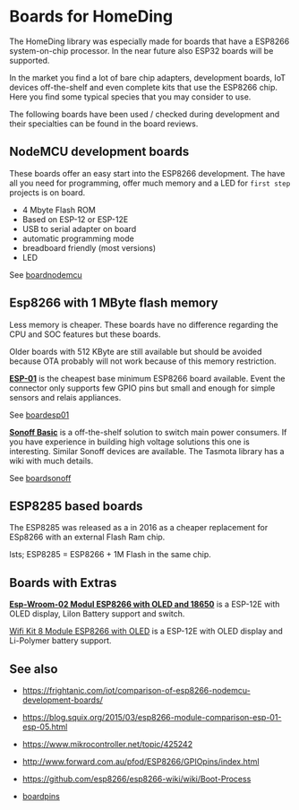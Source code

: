 # Boards for HomeDing

The HomeDing library was especially made for boards that have a ESP8266 system-on-chip processor. In the near future also ESP32 boards will be supported.

In the market you find a lot of bare chip adapters, development boards, IoT devices off-the-shelf and even complete kits that use the ESP8266 chip. Here you find some typical species that you may consider to use.

The following boards have been used / checked during development and their specialties can be found in the board reviews.

## NodeMCU development boards

These boards offer an easy start into the ESP8266 development. The have all you need for programming, offer much memory and a LED for `first step` projects is on board.

* 4 Mbyte Flash ROM
* Based on ESP-12 or ESP-12E
* USB to serial adapter on board
* automatic programming mode
* breadboard friendly (most versions)
* LED
 
See [boardnodemcu](boardnodemcu.md)


## Esp8266 with 1 MByte flash memory
 
Less memory is cheaper. These boards have no difference regarding the CPU and SOC features but these boards.

Older boards with 512 KByte are still available but should be avoided because OTA probably will not work because of this memory restriction.

**[ESP-01](boardesp01)** is the cheapest base minimum ESP8266 board available. Event the connector only supports few GPIO pins but small and enough for simple sensors and relais appliances.

See [boardesp01](boardesp01)

**[Sonoff Basic]()** is a off-the-shelf solution to switch main power consumers. If you have experience in building high voltage solutions this one is interesting. Similar Sonoff devices are available. The Tasmota library has a wiki with much details.

See [boardsonoff](boardsonoff)


## ESP8285 based boards

The ESP8285 was released as a in 2016 as a cheaper replacement for ESp8266 with an external Flash Ram chip.

lsts; ESP8285 = ESP8266 + 1M Flash in the same chip.


## Boards with Extras


**[Esp-Wroom-02 Modul ESP8266 with OLED and 18650](boardwroom2)** is a ESP-12E with OLED display, LiIon Battery support and switch.

[Wifi Kit 8 Module ESP8266 with OLED](boardwifikit8) is a ESP-12E with OLED display and Li-Polymer battery support.



## See also
* <https://frightanic.com/iot/comparison-of-esp8266-nodemcu-development-boards/>
* <https://blog.squix.org/2015/03/esp8266-module-comparison-esp-01-esp-05.html>


* <https://www.mikrocontroller.net/topic/425242>
* <http://www.forward.com.au/pfod/ESP8266/GPIOpins/index.html>
* <https://github.com/esp8266/esp8266-wiki/wiki/Boot-Process>

* [boardpins](boardpins.md)
